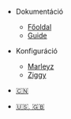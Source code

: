 - Dokumentáció

  - [Főoldal](README.md)
  - [Guide](guide.md)

* Konfiguráció

  - [Marleyz](bob.md)
  - [Ziggy](ziggy.md)

* [:cn:](/zh-cn/)
* [:us:, :uk:](/)

